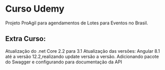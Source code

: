 # Curso Udemy
Projeto ProAgil para agendamentos de Lotes para Eventos no Brasil.
## Extra Curso:
Atualização do .net Core 2.2 para 3.1
Atualização das versões: Angular 8.1 até a versão 12.2,realizando update versão a versão.
Adicionando pacote do Swagger e configurando para documentação da API

